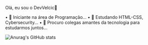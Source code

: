 Olá, eu sou o DevVelcic👋

•  🔭 Iniciante na área de Programação...
•  🌱 Estudando HTML-CSS, Cybersecurity...
•  🤔 Procuro colegas amantes da tecnologia para estudarmos juntos...

![Anurag's GitHub stats](https://github-readme-stats.vercel.app/api?username=renanvelc&show_icons=true&bg_color=00000000)

